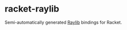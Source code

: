 # racket-raylib

Semi-automatically generated [Raylib](https://github.com/raysan5/raylib) bindings for Racket.
